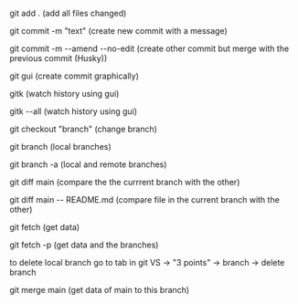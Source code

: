 git add . (add all files changed)

git commit -m "text" (create new commit with a message)

git commit -m --amend --no-edit (create other commit but merge with the previous commit (Husky))

git gui (create commit graphically)

gitk (watch history using gui)

gitk --all (watch history using gui)

git checkout "branch" (change branch)

git branch (local branches)

git branch -a (local and remote branches)

git diff main (compare the the currrent branch with the other)

git diff main -- README.md (compare file in the current branch with the other)

git fetch (get data)

git fetch -p (get data and the branches)

to delete local branch go to tab in git VS -> "3 points" -> branch -> delete branch

git merge main (get data of main to this branch)
